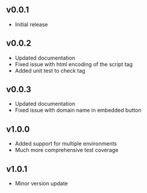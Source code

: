 ## v0.0.1

* Initial release

## v0.0.2

* Updated documentation
* Fixed issue with html encoding of the script tag
* Added unit test to check tag

## v0.0.3

* Updated documentation
* Fixed issue with domain name in embedded button

## v1.0.0

* Added support for multiple environments
* Much more comprehensive test coverage

## v1.0.1

* Minor version update